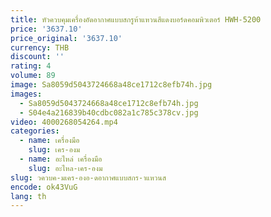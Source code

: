 ```yaml
---
title: หัวควบคุมเครื่องอัดอากาศแบบสกรูห้าแหวนสีแดงบอร์ดคอมพิวเตอร์ HWH-5200
price: '3637.10'
price_original: '3637.10'
currency: THB
discount: ''
rating: 4
volume: 89
image: Sa8059d5043724668a48ce1712c8efb74h.jpg
images:
  - Sa8059d5043724668a48ce1712c8efb74h.jpg
  - S04e4a216839b40cdbc082a1c785c378cv.jpg
video: 4000268054264.mp4
categories:
  - name: เครื่องมือ
    slug: เคร-องม
  - name: อะไหล่ เครื่องมือ
    slug: อะไหล-เคร-องม
slug: วควบค-มเคร-องอ-ดอากาศแบบสกร-าแหวนส
encode: ok43VuG
lang: th
---
```

  